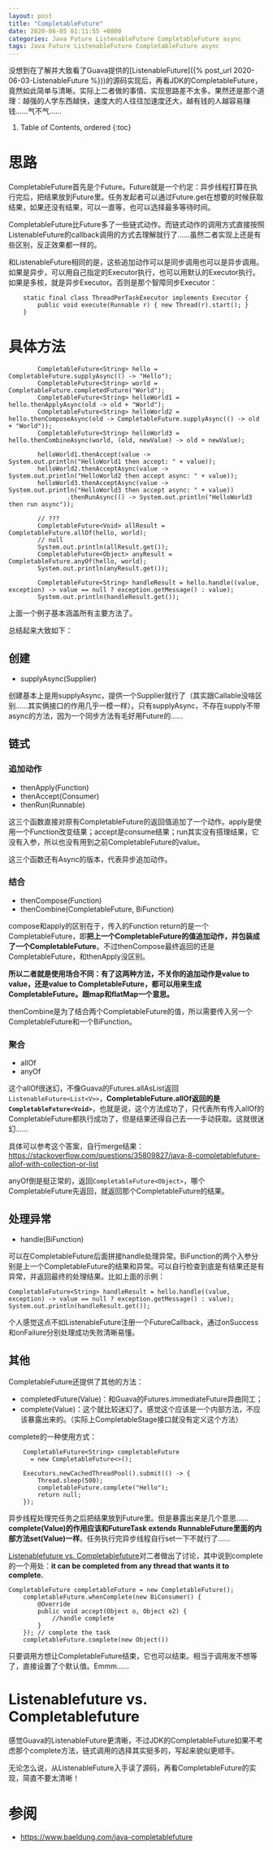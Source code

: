 ```yaml
---
layout: post
title: "CompletableFuture"
date: 2020-06-05 01:11:55 +0800
categories: Java Future ListenableFuture CompletableFuture async
tags: Java Future ListenableFuture CompletableFuture async
---
```


没想到在了解并大致看了Guava提供的[ListenableFuture]({% post_url 2020-06-03-ListenableFuture %}))的源码实现后，再看JDK的CompletableFuture，竟然如此简单与清晰。实际上二者做的事情、实现思路差不太多。果然还是那个道理：越强的人学东西越快，速度大的人往往加速度还大，越有钱的人越容易赚钱……气不气……

1. Table of Contents, ordered
{:toc}

# 思路
CompletableFuture首先是个Future。Future就是一个约定：异步线程打算在执行完后，把结果放到Future里。任务发起者可以通过Future.get在想要的时候获取结果，如果还没有结果，可以一直等，也可以选择最多等待时间。

CompletableFuture比Future多了一些链式动作。而链式动作的调用方式直接按照ListenableFuture的callback调用的方式去理解就行了……虽然二者实现上还是有些区别，反正效果都一样的。

和ListenableFuture相同的是，这些追加动作可以是同步调用也可以是异步调用。如果是异步，可以用自己指定的Executor执行，也可以用默认的Executor执行。如果是多核，就是异步Executor。否则是那个智障同步Executor：
```
    static final class ThreadPerTaskExecutor implements Executor {
        public void execute(Runnable r) { new Thread(r).start(); }
    }
```

# 具体方法
```
        CompletableFuture<String> hello = CompletableFuture.supplyAsync(() -> "Hello");
        CompletableFuture<String> world = CompletableFuture.completedFuture("World");
        CompletableFuture<String> helloWorld1 = hello.thenApplyAsync(old -> old + "World");
        CompletableFuture<String> helloWorld2 = hello.thenComposeAsync(old -> CompletableFuture.supplyAsync(() -> old + "World"));
        CompletableFuture<String> helloWorld3 = hello.thenCombineAsync(world, (old, newValue) -> old + newValue);

        helloWorld1.thenAccept(value -> System.out.println("HelloWorld1 then accept: " + value));
        helloWorld2.thenAcceptAsync(value -> System.out.println("HelloWorld2 then accept async: " + value));
        helloWorld3.thenAcceptAsync(value -> System.out.println("HelloWorld3 then accept async: " + value))
                .thenRunAsync(() -> System.out.println("HelloWorld3 then run async"));

        // ???
        CompletableFuture<Void> allResult = CompletableFuture.allOf(hello, world);
        // null
        System.out.println(allResult.get());
        CompletableFuture<Object> anyResult = CompletableFuture.anyOf(hello, world);
        System.out.println(anyResult.get());

        CompletableFuture<String> handleResult = hello.handle((value, exception) -> value == null ? exception.getMessage() : value);
        System.out.println(handleResult.get());
```
上面一个例子基本涵盖所有主要方法了。

总结起来大致如下：
## 创建
- supplyAsync(Supplier)

创建基本上是用supplyAsync，提供一个Supplier就行了（其实跟Callable没啥区别……其实俩接口的作用几乎一模一样）。只有supplyAsync，不存在supply不带async的方法，因为一个同步方法有毛好用Future的……

## 链式
### 追加动作
- thenApply(Function)
- thenAccept(Consumer)
- thenRun(Runnable)

这三个函数直接对原有CompletableFuture的返回值追加了一个动作。apply是使用一个Function改变结果；accept是consume结果；run其实没有搭理结果，它没有入参，所以也没有用到之前CompletableFuture的value。

这三个函数还有Async的版本，代表异步追加动作。

### 结合
- thenCompose(Function)
- thenCombine(CompletableFuture, BiFunction)

compose和apply的区别在于，传入的Function return的是一个CompletableFuture，即**把上一个CompletableFuture的值追加动作，并包装成了一个CompletableFuture**。不过thenCompose最终返回的还是CompletableFuture，和thenApply没区别。

**所以二者就是使用场合不同：有了这两种方法，不关你的追加动作是value to value，还是value to CompletableFuture，都可以用来生成CompletableFuture。跟map和flatMap一个意思。**

thenCombine是为了结合两个CompletableFuture的值，所以需要传入另一个CompletableFuture和一个BiFunction。

### 聚合
- allOf
- anyOf

这个allOf很迷幻，不像Guava的Futures.allAsList返回`ListenableFuture<List<V>>`，**CompletableFuture.allOf返回的是`CompletableFuture<Void>`**，也就是说，这个方法成功了，只代表所有传入allOf的CompletableFuture都执行成功了，但是结果还得自己去一一手动获取。这就很迷幻……

具体可以参考这个答案，自行merge结果：https://stackoverflow.com/questions/35809827/java-8-completablefuture-allof-with-collection-or-list

anyOf倒是挺正常的，返回`CompletableFuture<Object>`，哪个CompletableFuture先返回，就返回那个CompletableFuture的结果。

## 处理异常
- handle(BiFunction)

可以在CompletableFuture后面拼接handle处理异常。BiFunction的两个入参分别是上一个CompletableFuture的结果和异常。可以自行检查到底是有结果还是有异常，并返回最终的处理结果。比如上面的示例：
```
CompletableFuture<String> handleResult = hello.handle((value, exception) -> value == null ? exception.getMessage() : value);
System.out.println(handleResult.get());
```

个人感觉这点不如ListenableFuture注册一个FutureCallback，通过onSuccess和onFailure分别处理成功失败清晰易懂。

## 其他
CompletableFuture还提供了其他的方法：
- completedFuture(Value)：和Guava的Futures.immediateFuture异曲同工；
- complete(Value)：这个就比较迷幻了。感觉这个应该是一个内部方法，不应该暴露出来的。（实际上CompletableStage接口就没有定义这个方法）

complete的一种使用方式：
```
    CompletableFuture<String> completableFuture 
      = new CompletableFuture<>();
 
    Executors.newCachedThreadPool().submit(() -> {
        Thread.sleep(500);
        completableFuture.complete("Hello");
        return null;
    });
```
异步线程处理完任务之后把结果放到Future里。但是暴露出来是几个意思……**complete(Value)的作用应该和FutureTask extends RunnableFuture里面的内部方法set(Value)一样**。任务执行完异步线程自行set一下不就行了……

[Listenablefuture vs. Completablefuture](https://stackoverflow.com/questions/38744943/listenablefuture-vs-completablefuture)对二者做出了讨论，其中说到complete的一个用处：**it can be completed from any thread that wants it to complete.**
```
CompletableFuture completableFuture = new CompletableFuture();
    completableFuture.whenComplete(new BiConsumer() {
        @Override
        public void accept(Object o, Object o2) {
            //handle complete
        }
    }); // complete the task
    completableFuture.complete(new Object())
```
只要调用方想让CompletableFuture结束，它也可以结束。相当于调用发不想等了，直接设置了个默认值。Emmm......

# Listenablefuture vs. Completablefuture
感觉Guava的ListenableFuture更清晰，不过JDK的CompletableFuture如果不考虑那个complete方法，链式调用的选择其实挺多的，写起来貌似更顺手。

无论怎么说，从ListenableFuture入手读了源码，再看CompletableFuture的实现，简直不要太清晰！

# 参阅
- https://www.baeldung.com/java-completablefuture

